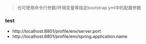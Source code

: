 > 也可使用命令行参数/环境变量等指定bootstrap.yml中的配置参数

### test
* http://localhost:8801/profile/env/server.port
* http://localhost:8801/profile/env/spring.application.name
